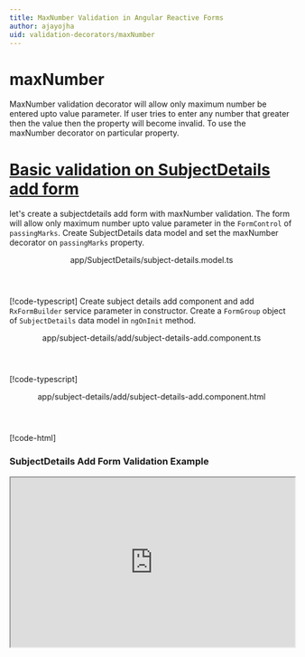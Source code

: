 ```yaml
---
title: MaxNumber Validation in Angular Reactive Forms
author: ajayojha
uid: validation-decorators/maxNumber
---
```

# maxNumber
MaxNumber validation decorator will allow only maximum number be entered upto value parameter. If user tries to enter any number that greater then the value then the property will become invalid. To use the maxNumber decorator on particular property.
 
# [Basic validation on SubjectDetails add form  ](#tab/basic-validation-on-SubjectDetails-add-form)
let's create a subjectdetails add form with maxNumber validation. The form will allow only maximum number upto value parameter in the `FormControl` of `passingMarks`. 
Create SubjectDetails data model and set the maxNumber decorator on `passingMarks` property.
<header class="header-tab-title">app/SubjectDetails/subject-details.model.ts</header>

[!code-typescript[](../../examples/reactive-form-validators/maxNumber/rxweb-maxNumber-validation-add-angular-reactive-form/src/app/subject-details/subject-details.model.ts?highlight=5)]
Create subject details add component and add `RxFormBuilder` service parameter in constructor. Create a `FormGroup` object of `SubjectDetails` data model in `ngOnInit` method.
<header class="header-tab-title">app/subject-details/add/subject-details-add.component.ts</header>

[!code-typescript[](../../examples/reactive-form-validators/maxNumber/rxweb-maxNumber-validation-add-angular-reactive-form/src/app/subject-details/add/subject-details-add.component.ts?highlight=17,21-22)]
<header class="header-tab-title">app/subject-details/add/subject-details-add.component.html</header>

[!code-html[](../../examples/reactive-form-validators/maxNumber/rxweb-maxNumber-validation-add-angular-reactive-form/src/app/subject-details/add/subject-details-add.component.html)]

<h3>SubjectDetails Add Form Validation Example</h3>
<iframe src="https://stackblitz.com/edit/rxweb-maxnumber-validation-add-angular-reactive-form?embed=1&file=src/styles.css&hideExplorer=1&hideNavigation=1&view=preview" width="100%" height="300">

# [Basic validation on SubjectDetails edit  form](#tab/basic-validation-on-SubjectDetails-edit-form)
let's create a subjectdetails edit form with maxNumber validation. The form will allow only maximum number upto value parameter in the `FormControl` of `passingMarks`. 
Create SubjectDetails data model and set the maxNumber decorator on `passingMarks` property.
<header class="header-tab-title">app/SubjectDetails/subject-details.model.ts</header>

[!code-typescript[](../../examples/reactive-form-validators/maxNumber/rxweb-maxNumber-validation-edit-angular-reactive-form/src/app/subject-details/subject-details.model.ts?highlight=5)]
Create subjectdetails edit component and add `RxFormBuilder` and `HttpClient` service parameter  in constructor. On `ngOnInit` method get request method for getting data from json or server and that data pass in `this.formBuilder.formGroup<SubjectDetails>(SubjectDetails,subjectDetails)`
<header class="header-tab-title">app/subject-details/edit/subject-details-edit.component.ts</header>

[!code-typescript[](../../examples/reactive-form-validators/maxNumber/rxweb-maxNumber-validation-edit-angular-reactive-form/src/app/subject-details/edit/subject-details-edit.component.ts?highlight=17,21-22)]
<header class="header-tab-title">app/subject-details/edit/subject-details-edit.component.html</header>

[!code-html[](../../examples/reactive-form-validators/maxNumber/rxweb-maxNumber-validation-edit-angular-reactive-form/src/app/subject-details/edit/subject-details-edit.component.html)]

<h3>SubjectDetails Edit Form Validation Example</h3>
<iframe src="https://stackblitz.com/edit/rxweb-maxnumber-validation-edit-angular-reactive-form?embed=1&file=src/styles.css&hideExplorer=1&hideNavigation=1&view=preview" width="100%" height="300">

---

# NumberConfig 
message and conditional expression options are not mandatory to use in the `@maxNumber()` decorator but value is mandatory. If needed then use the below options.


|Option | Description |
|--- | ---- |
|[conditionalExpression](#conditionalexpression) | Max Number validation should be applied if the condition is matched in the `conditionalExpression` function. Validation framework will pass two parameters at the time of `conditionalExpression` check. Those two parameters are current `FormGroup` value and root `FormGroup` value. You can apply the condition on respective object value.If there is need of dynamic validation means it is not fixed in client code, it will change based on some criterias. In this scenario you can bind the expression based on the expression value is coming from the web server in `string` format. The `conditionalExpression` will work as same as client function. |
|[message](#message) | To override the global configuration message and show the custom message on particular control property. |
|[value](#value) | enter value which you want to restrict number in the property |

## conditionalExpression 
Type :  `Function`  |  `string` 

Max Number validation should be applied if the condition is matched in the `conditionalExpression` function. Validation framework will pass two parameters at the time of `conditionalExpression` check. Those two parameters are current `FormGroup` value and root `FormGroup` value. You can apply the condition on respective object value.
If there is need of dynamic validation means it is not fixed in client code, it will change based on some criterias. In this scenario you can bind the expression based on the expression value is coming from the web server in `string` format. The `conditionalExpression` will work as same as client function.
 
> Binding `conditionalExpression` with `Function` object.
<header class="header-title">subject-details.model.ts (SubjectDetails class property)</header>

[!code-typescript[](../../examples/reactive-form-validators/maxNumber/complete-rxweb-maxNumber-validation-add-angular-reactive-form/src/app/subject-details/subject-details.model.ts#L4-L8)]

 
> Binding `conditionalExpression` with `string` datatype.
<header class="header-title">subject-details.model.ts (SubjectDetails class property)</header>

[!code-typescript[](../../examples/reactive-form-validators/maxNumber/complete-rxweb-maxNumber-validation-add-angular-reactive-form/src/app/subject-details/subject-details.model.ts#L4-L8)]

## message 
Type :  `string` 

To override the global configuration message and show the custom message on particular control property.
 
<header class="header-title">subject-details.model.ts (SubjectDetails class property)</header>

[!code-typescript[](../../examples/reactive-form-validators/maxNumber/complete-rxweb-maxNumber-validation-add-angular-reactive-form/src/app/subject-details/subject-details.model.ts#L10-L11)]

## value 
Type :  `number` 

enter value which you want to restrict number in the property
 
<header class="header-title">subject-details.model.ts (SubjectDetails class property)</header>

[!code-typescript[](../../examples/reactive-form-validators/maxNumber/complete-rxweb-maxNumber-validation-add-angular-reactive-form/src/app/subject-details/subject-details.model.ts#L10-L11)]


# maxNumber Validation Complete Example
# [SubjectDetails Model](#tab/complete-subject-details)
<header class="header-tab-title">app/subject-details/subject-details.model.ts</header>

[!code-typescript[](../../examples/reactive-form-validators/maxNumber/complete-rxweb-maxNumber-validation-add-angular-reactive-form/src/app/subject-details/subject-details.model.ts)]

# [Address Info Add Component](#tab/complete-subject-details-add-component)
<header class="header-tab-title">app/subject-details/add/subject-details-add.component.ts</header>

[!code-typescript[](../../examples/reactive-form-validators/maxNumber/complete-rxweb-maxNumber-validation-add-angular-reactive-form/src/app/subject-details/add/subject-details-add.component.ts)]

# [Address Info Add Html Component](#tab/complete-subject-details-add-html-component)
<header class="header-tab-title">app/subject-details/add/subject-details-add.component.html</header>

[!code-html[](../../examples/reactive-form-validators/maxNumber/complete-rxweb-maxNumber-validation-add-angular-reactive-form/src/app/subject-details/add/subject-details-add.component.html)]

# [Working Example](#tab/complete-working-example)
<iframe src="https://stackblitz.com/edit/complete-rxweb-maxnumber-validation-add-angular-reactive-form?embed=1&file=src/app/address-info/address&hideNavigation=1&view=preview" width="100%" height="500">

---

# Dynamic maxNumber Validation Complete Example
# [SubjectDetails Model](#tab/dynamic-subject-details)
<header class="header-tab-title">app/subject-details/subject-details.model.ts</header>

[!code-typescript[](../../examples/reactive-form-validators/maxNumber/dynamic-rxweb-maxNumber-validation-add-angular-reactive-form/src/app/subject-details/subject-details.model.ts)]

# [Address Info Add Component](#tab/dynamic-subject-details-add-component)
<header class="header-tab-title">app/subject-details/add/subject-details-add.component.ts</header>

[!code-typescript[](../../examples/reactive-form-validators/maxNumber/dynamic-rxweb-maxNumber-validation-add-angular-reactive-form/src/app/subject-details/add/subject-details-add.component.ts)]

# [Address Info Add Html Component](#tab/dynamic-subject-details-add-html-component)
<header class="header-tab-title">app/subject-details/add/subject-details-add.component.html</header>

[!code-html[](../../examples/reactive-form-validators/maxNumber/dynamic-rxweb-maxNumber-validation-add-angular-reactive-form/src/app/subject-details/add/subject-details-add.component.html)]

# [Working Example](#tab/dynamic-working-example)
<iframe src="https://stackblitz.com/edit/dynamic-rxweb-maxnumber-validation-add-angular-reactive-form?embed=1&file=src/app/address-info/address&hideNavigation=1&view=preview" width="100%" height="500">

---

<iframe src="http://gitlogin.azurewebsites.net/#!/issue/validator/maxNumber" width="100%" height="500">





